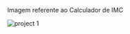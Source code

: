 Imagem referente ao Calculador de IMC 

![project 1](https://github.com/devbernardoaraujo/CalculaComImc/assets/91099732/93f852bc-47fd-4c3d-bb7e-0900e2192b30)
